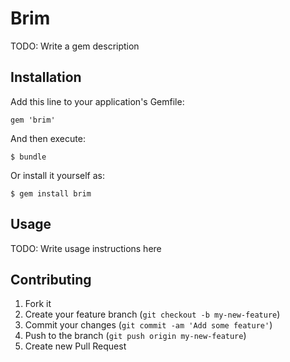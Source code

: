 # Brim

TODO: Write a gem description

## Installation

Add this line to your application's Gemfile:

    gem 'brim'

And then execute:

    $ bundle

Or install it yourself as:

    $ gem install brim

## Usage

TODO: Write usage instructions here

## Contributing

1. Fork it
2. Create your feature branch (`git checkout -b my-new-feature`)
3. Commit your changes (`git commit -am 'Add some feature'`)
4. Push to the branch (`git push origin my-new-feature`)
5. Create new Pull Request
